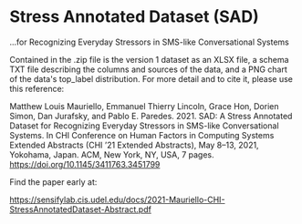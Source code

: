 # Stress Annotated Dataset (SAD) 
...for Recognizing Everyday Stressors in SMS-like Conversational Systems

Contained in the .zip file is the version 1 dataset as an XLSX file, a schema TXT file describing the columns and sources of the data, and a PNG chart of the data's top_label distribution. For more detail and to cite it, please use this reference:

Matthew Louis Mauriello, Emmanuel Thierry Lincoln, Grace Hon, Dorien Simon, Dan Jurafsky, and Pablo E. Paredes. 2021. SAD: A Stress Annotated Dataset for Recognizing Everyday Stressors in SMS-like Conversational Systems. In CHI Conference on Human Factors in Computing Systems Extended Abstracts (CHI ’21 Extended Abstracts), May 8–13, 2021, Yokohama, Japan. ACM, New York, NY, USA, 7 pages. https://doi.org/10.1145/3411763.3451799

Find the paper early at:

https://sensifylab.cis.udel.edu/docs/2021-Mauriello-CHI-StressAnnotatedDataset-Abstract.pdf
